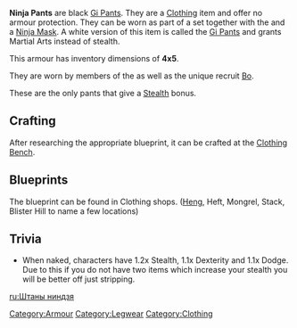 **Ninja Pants** are black [Gi Pants](Gi_Pants.md "wikilink"). They are a
[Clothing](Clothing.md "wikilink") item and offer no armour protection.
They can be worn as part of a set together with the [](Ninja_Gi.md) and a [Ninja Mask](Ninja_Mask.md "wikilink"). A
white version of this item is called the [Gi Pants](Gi_Pants.md "wikilink")
and grants Martial Arts instead of stealth.

This armour has inventory dimensions of **4x5**.

They are worn by members of the [](Shinobi_Thieves.md) as well as the unique recruit
[Bo](Bo.md "wikilink").

These are the only pants that give a [Stealth](Stealth.md "wikilink")
bonus.

## Crafting

After researching the appropriate blueprint, it can be crafted at the
[Clothing Bench](Clothing_Bench.md "wikilink").

## Blueprints

The blueprint can be found in Clothing shops. ([Heng](Heng.md "wikilink"),
Heft, Mongrel, Stack, Blister Hill to name a few locations)

## Trivia

- When naked, characters have 1.2x Stealth, 1.1x Dexterity and 1.1x
  Dodge. Due to this if you do not have two items which increase your
  stealth you will be better off just stripping.

[ru:Штаны ниндзя](ru:Штаны_ниндзя "wikilink")

[Category:Armour](Category:Armour "wikilink")
[Category:Legwear](Category:Legwear "wikilink")
[Category:Clothing](Category:Clothing "wikilink")